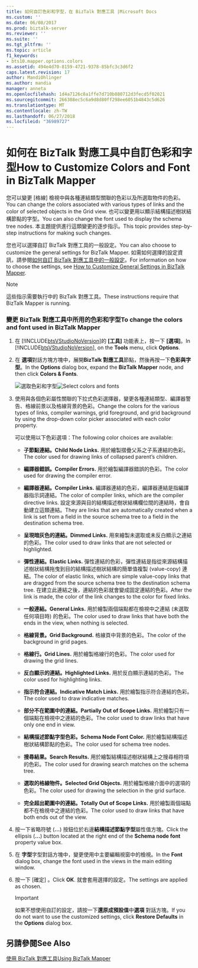 ```yaml
---
title: 如何自訂色彩和字型，在 BizTalk 對應工具 |Microsoft Docs
ms.custom: ''
ms.date: 06/08/2017
ms.prod: biztalk-server
ms.reviewer: ''
ms.suite: ''
ms.tgt_pltfrm: ''
ms.topic: article
f1_keywords:
- bts10.mapper.options.colors
ms.assetid: 494e4d70-8159-4721-9378-85bfc3c3d6f2
caps.latest.revision: 17
author: MandiOhlinger
ms.author: mandia
manager: anneta
ms.openlocfilehash: 1d4a7126c8a1ffe7d710b880712d3fecd5f02021
ms.sourcegitcommit: 266308ec5c6a9d8d80ff298ee6051b4843c5d626
ms.translationtype: MT
ms.contentlocale: zh-TW
ms.lasthandoff: 06/27/2018
ms.locfileid: "36989727"
---
```

# <a name="how-to-customize-colors-and-font-in-biztalk-mapper"></a><span data-ttu-id="90711-102">如何在 BizTalk 對應工具中自訂色彩和字型</span><span class="sxs-lookup"><span data-stu-id="90711-102">How to Customize Colors and Font in BizTalk Mapper</span></span>
<span data-ttu-id="90711-103">您可以變更 [格線] 檢視中與各種連結類型關聯的色彩以及所選取物件的色彩。</span><span class="sxs-lookup"><span data-stu-id="90711-103">You can change the colors associated with various types of links and the color of selected objects in the Grid view.</span></span> <span data-ttu-id="90711-104">也可以變更用以顯示結構描述樹狀結構節點的字型。</span><span class="sxs-lookup"><span data-stu-id="90711-104">You can also change the font used to display the schema tree nodes.</span></span> <span data-ttu-id="90711-105">本主題提供進行這類變更的逐步指示。</span><span class="sxs-lookup"><span data-stu-id="90711-105">This topic provides step-by-step instructions for making such changes.</span></span>  
  
 <span data-ttu-id="90711-106">您也可以選擇自訂 BizTalk 對應工具的一般設定。</span><span class="sxs-lookup"><span data-stu-id="90711-106">You can also choose to customize the general settings for BizTalk Mapper.</span></span> <span data-ttu-id="90711-107">如需如何選擇的設定資訊，請參閱[如何自訂 BizTalk 對應工具中的一般設定](../core/how-to-customize-general-settings-in-biztalk-mapper.md)。</span><span class="sxs-lookup"><span data-stu-id="90711-107">For information on how to choose the settings, see [How to Customize General Settings in BizTalk Mapper](../core/how-to-customize-general-settings-in-biztalk-mapper.md).</span></span>  
  
> [!NOTE]
>  <span data-ttu-id="90711-108">這些指示需要執行中的 BizTalk 對應工具。</span><span class="sxs-lookup"><span data-stu-id="90711-108">These instructions require that BizTalk Mapper is running.</span></span>  
  
### <a name="to-change-the-colors-and-font-used-in-biztalk-mapper"></a><span data-ttu-id="90711-109">變更 BizTalk 對應工具中所用的色彩和字型</span><span class="sxs-lookup"><span data-stu-id="90711-109">To change the colors and font used in BizTalk Mapper</span></span>  
  
1. <span data-ttu-id="90711-110">在 [!INCLUDE[btsVStudioNoVersion](../includes/btsvstudionoversion-md.md)]的 **[工具]** 功能表上，按一下 **[選項]**。</span><span class="sxs-lookup"><span data-stu-id="90711-110">In [!INCLUDE[btsVStudioNoVersion](../includes/btsvstudionoversion-md.md)], on the **Tools** menu, click **Options**.</span></span>  
  
2. <span data-ttu-id="90711-111">在 **選項**對話方塊方塊中，展開**BizTalk 對應工具**節點，然後再按一下**色彩與字型**。</span><span class="sxs-lookup"><span data-stu-id="90711-111">In the **Options** dialog box, expand the **BizTalk Mapper** node, and then click **Colors & Fonts**.</span></span>  
  
    <span data-ttu-id="90711-112">![選取色彩和字型](../core/media/colorsfonts-options.gif "ColorsFonts_Options")</span><span class="sxs-lookup"><span data-stu-id="90711-112">![Select colors and fonts](../core/media/colorsfonts-options.gif "ColorsFonts_Options")</span></span>  
  
3. <span data-ttu-id="90711-113">使用與各個色彩屬性關聯的下拉式色彩選擇器，變更各種連結類型、編譯器警告、格線前景以及格線背景的色彩。</span><span class="sxs-lookup"><span data-stu-id="90711-113">Change the colors for the various types of links, compiler warnings, grid foreground, and grid background by using the drop-down color picker associated with each color property.</span></span>  
  
    <span data-ttu-id="90711-114">可以使用以下色彩選項：</span><span class="sxs-lookup"><span data-stu-id="90711-114">The following color choices are available:</span></span>  
  
   -   <span data-ttu-id="90711-115">**子節點連結。**</span><span class="sxs-lookup"><span data-stu-id="90711-115">**Child Node Links.**</span></span> <span data-ttu-id="90711-116">用於繪製摺疊父系之子系連結的色彩。</span><span class="sxs-lookup"><span data-stu-id="90711-116">The color used for drawing links of collapsed parent’s children.</span></span>  
  
   -   <span data-ttu-id="90711-117">**編譯器錯誤。**</span><span class="sxs-lookup"><span data-stu-id="90711-117">**Compiler Errors.**</span></span> <span data-ttu-id="90711-118">用於繪製編譯器錯誤的色彩。</span><span class="sxs-lookup"><span data-stu-id="90711-118">The color used for drawing the compiler error.</span></span>  
  
   -   <span data-ttu-id="90711-119">**編譯器連結。**</span><span class="sxs-lookup"><span data-stu-id="90711-119">**Compiler Links.**</span></span> <span data-ttu-id="90711-120">編譯器連結的色彩，編譯器連結是指編譯器指示詞連結。</span><span class="sxs-lookup"><span data-stu-id="90711-120">The color of compiler links, which are the compiler directive links.</span></span> <span data-ttu-id="90711-121">設定來源與目的結構描述樹狀結構欄位間的連結時，會自動建立這類連結。</span><span class="sxs-lookup"><span data-stu-id="90711-121">They are links that are automatically created when a link is set from a field in the source schema tree to a field in the destination schema tree.</span></span>  
  
   -   <span data-ttu-id="90711-122">**呈現暗灰色的連結。**</span><span class="sxs-lookup"><span data-stu-id="90711-122">**Dimmed Links.**</span></span> <span data-ttu-id="90711-123">用來繪製未選取或未反白顯示之連結的色彩。</span><span class="sxs-lookup"><span data-stu-id="90711-123">The color used to draw links that are not selected or highlighted.</span></span>  
  
   -   <span data-ttu-id="90711-124">**彈性連結。**</span><span class="sxs-lookup"><span data-stu-id="90711-124">**Elastic Links.**</span></span> <span data-ttu-id="90711-125">彈性連結的色彩，彈性連結是指從來源結構描述樹狀結構拖曳到目的結構描述樹狀結構的簡單值複製 (value-copy) 連結。</span><span class="sxs-lookup"><span data-stu-id="90711-125">The color of elastic links, which are simple value-copy links that are dragged from the source schema tree to the destination schema tree.</span></span> <span data-ttu-id="90711-126">在建立此連結之後，連結的色彩就會變成固定連結的色彩。</span><span class="sxs-lookup"><span data-stu-id="90711-126">After the link is made, the color of the link changes to the color for fixed links.</span></span>  
  
   -   <span data-ttu-id="90711-127">**一般連結。**</span><span class="sxs-lookup"><span data-stu-id="90711-127">**General Links.**</span></span> <span data-ttu-id="90711-128">用於繪製兩個端點都在檢視中之連結 (未選取任何項目時) 的色彩。</span><span class="sxs-lookup"><span data-stu-id="90711-128">The color used to draw links that have both the ends in the view, when nothing is selected.</span></span>  
  
   -   <span data-ttu-id="90711-129">**格線背景。**</span><span class="sxs-lookup"><span data-stu-id="90711-129">**Grid Background.**</span></span> <span data-ttu-id="90711-130">格線頁中背景的色彩。</span><span class="sxs-lookup"><span data-stu-id="90711-130">The color of the background in grid pages.</span></span>  
  
   -   <span data-ttu-id="90711-131">**格線行。**</span><span class="sxs-lookup"><span data-stu-id="90711-131">**Grid Lines.**</span></span> <span data-ttu-id="90711-132">用於繪製格線行的色彩。</span><span class="sxs-lookup"><span data-stu-id="90711-132">The color used for drawing the grid lines.</span></span>  
  
   -   <span data-ttu-id="90711-133">**反白顯示的連結。**</span><span class="sxs-lookup"><span data-stu-id="90711-133">**Highlighted Links.**</span></span> <span data-ttu-id="90711-134">用於反白顯示連結的色彩。</span><span class="sxs-lookup"><span data-stu-id="90711-134">The color used for highlighting links.</span></span>  
  
   -   <span data-ttu-id="90711-135">**指示符合連結。**</span><span class="sxs-lookup"><span data-stu-id="90711-135">**Indicative Match Links.**</span></span> <span data-ttu-id="90711-136">用於繪製指示符合連結的色彩。</span><span class="sxs-lookup"><span data-stu-id="90711-136">The color used to draw indicative matches.</span></span>  
  
   -   <span data-ttu-id="90711-137">**部分不在範圍中的連結。**</span><span class="sxs-lookup"><span data-stu-id="90711-137">**Partially Out of Scope Links.**</span></span> <span data-ttu-id="90711-138">用於繪製只有一個端點在檢視中之連結的色彩。</span><span class="sxs-lookup"><span data-stu-id="90711-138">The color used to draw links that have only one end in view.</span></span>  
  
   -   <span data-ttu-id="90711-139">**結構描述節點字型色彩。**</span><span class="sxs-lookup"><span data-stu-id="90711-139">**Schema Node Font Color.**</span></span> <span data-ttu-id="90711-140">用於繪製結構描述樹狀結構節點的色彩。</span><span class="sxs-lookup"><span data-stu-id="90711-140">The color used for schema tree nodes.</span></span>  
  
   -   <span data-ttu-id="90711-141">**搜尋結果。**</span><span class="sxs-lookup"><span data-stu-id="90711-141">**Search Results.**</span></span> <span data-ttu-id="90711-142">用於繪製結構描述樹狀結構上之搜尋相符項的色彩。</span><span class="sxs-lookup"><span data-stu-id="90711-142">The color used for drawing search matches on the schema tree.</span></span>  
  
   -   <span data-ttu-id="90711-143">**選取的格線物件。**</span><span class="sxs-lookup"><span data-stu-id="90711-143">**Selected Grid Objects.**</span></span> <span data-ttu-id="90711-144">用於繪製格線介面中的選項的色彩。</span><span class="sxs-lookup"><span data-stu-id="90711-144">The color used for drawing the selection in the grid surface.</span></span>  
  
   -   <span data-ttu-id="90711-145">**完全超出範圍中的連結。**</span><span class="sxs-lookup"><span data-stu-id="90711-145">**Totally Out of Scope Links.**</span></span> <span data-ttu-id="90711-146">用於繪製兩個端點都不在檢視中之連結的色彩。</span><span class="sxs-lookup"><span data-stu-id="90711-146">The color used to draw links that have both ends out of the view.</span></span>  
  
4. <span data-ttu-id="90711-147">按一下省略符號 (**...**) 按鈕位於右邊**結構描述節點字型**屬性值方塊。</span><span class="sxs-lookup"><span data-stu-id="90711-147">Click the ellipsis (**…**) button located at the right end of the **Schema node font** property value box.</span></span>  
  
5. <span data-ttu-id="90711-148">在 **字型**字型對話方塊中，變更使用中主要編輯視窗中的檢視。</span><span class="sxs-lookup"><span data-stu-id="90711-148">In the **Font** dialog box, change the font used in the views in the main editing window.</span></span>  
  
6. <span data-ttu-id="90711-149">按一下 [確定] 。</span><span class="sxs-lookup"><span data-stu-id="90711-149">Click **OK**.</span></span> <span data-ttu-id="90711-150">就會套用選擇的設定。</span><span class="sxs-lookup"><span data-stu-id="90711-150">The settings are applied as chosen.</span></span>  
  
   > [!IMPORTANT]
   >  <span data-ttu-id="90711-151">如果不想使用自訂的設定，請按一下**還原成預設值**中**選項** 對話方塊。</span><span class="sxs-lookup"><span data-stu-id="90711-151">If you do not want to use the customized settings, click **Restore Defaults** in the **Options** dialog box.</span></span>  
  
## <a name="see-also"></a><span data-ttu-id="90711-152">另請參閱</span><span class="sxs-lookup"><span data-stu-id="90711-152">See Also</span></span>  
 [<span data-ttu-id="90711-153">使用 BizTalk 對應工具</span><span class="sxs-lookup"><span data-stu-id="90711-153">Using BizTalk Mapper</span></span>](../core/using-biztalk-mapper.md)